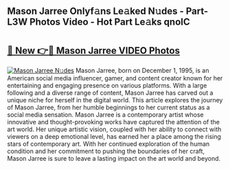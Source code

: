 ## Mason Jarree Onlyf𝚊ns Le𝚊ked N𝚞des - Part-L3W Photos Video - Hot Part Le𝚊ks qnoIC

# <h2><a href="http://ac1654.deff.icu/?id=Mason+Jarree">🔗 New 👉🔴 Mason Jarree VIDEO Photos</a></h2>

[![Mason Jarree N𝚞des](https://i.imgur.com/rIISA9y.gif)](http://ac1654.deff.icu/?id=Mason+Jarree)
Mason Jarree, born on December 1, 1995, is an American social media influencer, gamer, and content creator known for her entertaining and engaging presence on various platforms. With a large following and a diverse range of content, Mason Jarree has carved out a unique niche for herself in the digital world. This article explores the journey of Mason Jarree, from her humble beginnings to her current status as a social media sensation. Mason Jarree is a contemporary artist whose innovative and thought-provoking works have captured the attention of the art world. Her unique artistic vision, coupled with her ability to connect with viewers on a deep emotional level, has earned her a place among the rising stars of contemporary art. With her continued exploration of the human condition and her commitment to pushing the boundaries of her craft, Mason Jarree is sure to leave a lasting impact on the art world and beyond.
